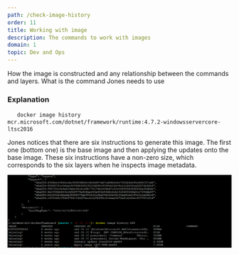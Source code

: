 ```yaml
---
path: /check-image-history
order: 11
title: Working with image
description: The commands to work with images
domain: 1
topic: Dev and Ops
---
```


How the image is constructed and any relationship between the commands and layers. What is the command Jones needs to use


### Explanation


```
   docker image history mcr.microsoft.com/dotnet/framework/runtime:4.7.2-windowsservercore-ltsc2016
```

Jones notices that there are six instructions to generate this image. The first one (bottom one) is the base image and then applying the updates onto the base image. These six instructions have a non-zero size, which corresponds to the six layers when he inspects image metadata.

![history command](../images/cmd-layer.png)

<!--end-->